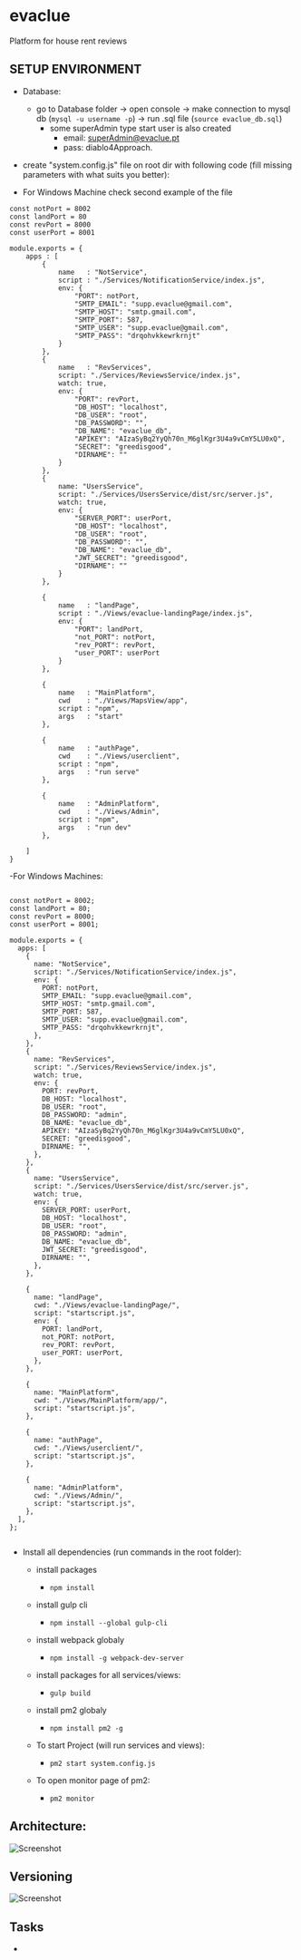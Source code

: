 # evaclue

Platform for house rent reviews

## SETUP ENVIRONMENT

- Database:

  - go to Database folder -> open console -> make connection to mysql db (`mysql -u username -p`) -> run .sql file (`source evaclue_db.sql`)
    - some superAdmin type start user is also created
      - email: superAdmin@evaclue.pt
      - pass: diablo4Approach.

- create "system.config.js" file on root dir with following code (fill missing parameters with what suits you better):
- For Windows Machine check second example of the file

```
const notPort = 8002
const landPort = 80
const revPort = 8000
const userPort = 8001

module.exports = {
    apps : [
        {
            name   : "NotService",
            script : "./Services/NotificationService/index.js",
            env: {
                "PORT": notPort,
                "SMTP_EMAIL": "supp.evaclue@gmail.com",
                "SMTP_HOST": "smtp.gmail.com",
                "SMTP_PORT": 587,
                "SMTP_USER": "supp.evaclue@gmail.com",
                "SMTP_PASS": "drqohvkkewrkrnjt"
            }
        },
        {
            name   : "RevServices",
            script: "./Services/ReviewsService/index.js",
            watch: true,
            env: {
                "PORT": revPort,
                "DB_HOST": "localhost",
                "DB_USER": "root",
                "DB_PASSWORD": "",
                "DB_NAME": "evaclue_db",
                "APIKEY": "AIzaSyBq2YyQh70n_M6glKgr3U4a9vCmY5LU0xQ",
                "SECRET": "greedisgood",
                "DIRNAME": ""
            }
        },
        {
            name: "UsersService",
            script: "./Services/UsersService/dist/src/server.js",
            watch: true,
            env: {
                "SERVER_PORT": userPort,
                "DB_HOST": "localhost",
                "DB_USER": "root",
                "DB_PASSWORD": "",
                "DB_NAME": "evaclue_db",
                "JWT_SECRET": "greedisgood",
                "DIRNAME": ""
            }
        },

        {
            name   : "landPage",
            script : "./Views/evaclue-landingPage/index.js",
            env: {
                "PORT": landPort,
                "not_PORT": notPort,
                "rev_PORT": revPort,
                "user_PORT": userPort
            }
        },

        {
            name   : "MainPlatform",
            cwd    : "./Views/MapsView/app",
            script : "npm",
            args   : "start"
        },

        {
            name   : "authPage",
            cwd    : "./Views/userclient",
            script : "npm",
            args   : "run serve"
        },

        {
            name   : "AdminPlatform",
            cwd    : "./Views/Admin",
            script : "npm",
            args   : "run dev"
        },

    ]
}
```

-For Windows Machines:

```

const notPort = 8002;
const landPort = 80;
const revPort = 8000;
const userPort = 8001;

module.exports = {
  apps: [
    {
      name: "NotService",
      script: "./Services/NotificationService/index.js",
      env: {
        PORT: notPort,
        SMTP_EMAIL: "supp.evaclue@gmail.com",
        SMTP_HOST: "smtp.gmail.com",
        SMTP_PORT: 587,
        SMTP_USER: "supp.evaclue@gmail.com",
        SMTP_PASS: "drqohvkkewrkrnjt",
      },
    },
    {
      name: "RevServices",
      script: "./Services/ReviewsService/index.js",
      watch: true,
      env: {
        PORT: revPort,
        DB_HOST: "localhost",
        DB_USER: "root",
        DB_PASSWORD: "admin",
        DB_NAME: "evaclue_db",
        APIKEY: "AIzaSyBq2YyQh70n_M6glKgr3U4a9vCmY5LU0xQ",
        SECRET: "greedisgood",
        DIRNAME: "",
      },
    },
    {
      name: "UsersService",
      script: "./Services/UsersService/dist/src/server.js",
      watch: true,
      env: {
        SERVER_PORT: userPort,
        DB_HOST: "localhost",
        DB_USER: "root",
        DB_PASSWORD: "admin",
        DB_NAME: "evaclue_db",
        JWT_SECRET: "greedisgood",
        DIRNAME: "",
      },
    },

    {
      name: "landPage",
      cwd: "./Views/evaclue-landingPage/",
      script: "startscript.js",
      env: {
        PORT: landPort,
        not_PORT: notPort,
        rev_PORT: revPort,
        user_PORT: userPort,
      },
    },

    {
      name: "MainPlatform",
      cwd: "./Views/MainPlatform/app/",
      script: "startscript.js",
    },

    {
      name: "authPage",
      cwd: "./Views/userclient/",
      script: "startscript.js",
    },

    {
      name: "AdminPlatform",
      cwd: "./Views/Admin/",
      script: "startscript.js",
    },
  ],
};


```

- Install all dependencies (run commands in the root folder):

  - install packages
    - `npm install`

  - install gulp cli
    - `npm install --global gulp-cli`

  - install webpack globaly
    - `npm install -g webpack-dev-server`

  - install packages for all services/views:
    - `gulp build`

  - install pm2 globaly
    - `npm install pm2 -g`

  - To start Project (will run services and views):
    - `pm2 start system.config.js`

  - To open monitor page of pm2:
    - `pm2 monitor`

## Architecture:
![Screenshot](imgs/ev.png)

## Versioning
![Screenshot](imgs/versionFlow.png)

## Tasks

-
